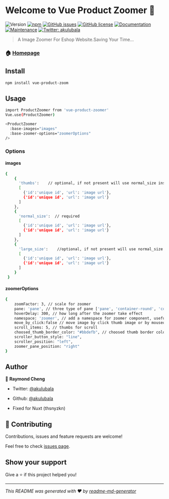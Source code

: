 # Welcome to Vue Product Zoomer 👋

![Version](https://img.shields.io/badge/version-3.0.0-blue.svg?cacheSeconds=2592000)
[![npm](https://img.shields.io/npm/dt/vue-product-zoomer.svg)](https://www.npmjs.com/package/vue-product-zoomer)
[![GitHub issues](https://img.shields.io/github/issues/akulubala/vue-product-zoomer.svg)](https://github.com/akulubala/vue-product-zoomer/issues)
[![GitHub license](https://img.shields.io/github/license/akulubala/vue-product-zoomer.svg)](https://github.com/akulubala/vue-product-zoomer/blob/master/LICENSE)
[![Documentation](https://img.shields.io/badge/documentation-yes-brightgreen.svg)](https://yoohooworld.com)
[![Maintenance](https://img.shields.io/badge/Maintained%3F-yes-green.svg)](https://github.com/akulubala/vue-product-zoomer/graphs/commit-activity)
[![Twitter: akulubala](https://img.shields.io/twitter/follow/akulubala.svg?style=social)](https://twitter.com/akulubala)

> A Image Zoomer For Eshop Website.Saving Your Time...

### 🏠 [Homepage](https://yoohooworld.com/demo.html)

## Install

```sh
npm install vue-product-zoom
```

## Usage

```sh
import ProductZoomer from 'vue-product-zoomer'
Vue.use(ProductZoomer)

<ProductZoomer
  :base-images="images"
  :base-zoomer-options="zoomerOptions"
/>

```

### Options

#### images

```sh
{
    {
      'thumbs':    // optional, if not present will use normal_size instead
      [
        {'id':'unique id', 'url': 'image url'},
        {'id':'unique id', 'url': 'image url'}
      ]
    },
    {
      'normal_size':  // required
      [
        {'id':'unique id', 'url': 'image url'},
        {'id':'unique id', 'url': 'image url'}
      ]
    },
    {
      'large_size':    //optional, if not present will use normal_size instead
      [
        {'id':'unique id', 'url': 'image url'},
        {'id':'unique id', 'url': 'image url'}
      ]
    }
 }
```

#### zoomerOptions

```sh
{
    zoomFactor: 3, // scale for zoomer
    pane: 'pane', // three type of pane ['pane', 'container-round', 'container']
    hoverDelay: 300, // how long after the zoomer take effect
    namespace: 'zoomer', // add a namespace for zoomer component, useful when on page have mutiple zoomer
    move_by_click:false // move image by click thumb image or by mouseover
    scroll_items: 5, // thumbs for scroll
    choosed_thumb_border_color: "#bbdefb", // choosed thumb border color
    scroller_button_style: "line",
    scroller_position: "left",
    zoomer_pane_position: "right"
}
```

## Author

👤 **Raymond Cheng**

- Twitter: [@akulubala](https://twitter.com/akulubala)
- Github: [@akulubala](https://github.com/akulubala)

- Fixed for Nuxt (thsnyzkn)

## 🤝 Contributing

Contributions, issues and feature requests are welcome!

Feel free to check [issues page](https://github.com/akulubala/vue-product-zoomer/issues).

## Show your support

Give a ⭐️ if this project helped you!

---

_This README was generated with ❤️ by [readme-md-generator](https://github.com/kefranabg/readme-md-generator)_
